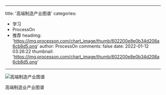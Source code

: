 
---
title: '高端制造产业图谱'
categories: 
 - 学习
 - ProcessOn
 - 推荐
headimg: 'https://img.processon.com/chart_image/thumb/602200e8e0b34d208a6cb8d5.png'
author: ProcessOn
comments: false
date: 2022-01-12 03:26:22
thumbnail: 'https://img.processon.com/chart_image/thumb/602200e8e0b34d208a6cb8d5.png'
---

<div>   
<img class="thumb" alt="高端制造产业图谱" src="https://img.processon.com/chart_image/thumb/602200e8e0b34d208a6cb8d5.png" referrerpolicy="no-referrer">
<p>高端制造业产业图谱</p>  
</div>
            